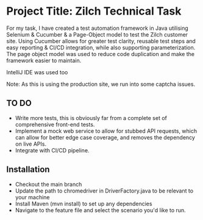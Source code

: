 # Project Title: Zilch Technical Task

For my task, I have created a test automation framework in Java utilising Selenium & Cucumber & a Page-Object model to test the Zilch customer site.
Using Cucumber allows for greater test clarity, reusable test steps and easy reporting & CI/CD integration, while also supporting parameterization.
The page object model was used to reduce code duplication and make the framework easier to maintain.

IntelliJ IDE was used too

Note: As this is using the production site, we run into some captcha issues.
## TO DO
 - Write more tests, this is obviously far from a complete set of comprehensive front-end tests.
 - Implement a mock web service to allow for stubbed API requests, which can allow for better edge case coverage, and removes the dependency on live APIs.
 - Integrate with CI/CD pipeline.

## Installation
 - Checkout the main branch
 - Update the path to chromedriver in DriverFactory.java to be relevant to your machine
 - Install Maven (mvn install) to set up any dependencies
 - Navigate to the feature file and select the scenario you'd like to run.
